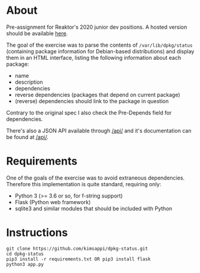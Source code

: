 # About
Pre-assignment for Reaktor's 2020 junior dev positions. A hosted version should be available [here](https://kimsappi-dpkg-status.herokuapp.com/).

The goal of the exercise was to parse the contents of `/var/lib/dpkg/status` (containing package information for Debian-based distributions) and display them in an HTML interface, listing the following information about each package:
* name
* description
* dependencies
* reverse dependencies (packages that depend on current package)
* (reverse) dependencies should link to the package in question

Contrary to the original spec I also check the Pre-Depends field for dependencies.

There's also a JSON API available through [/api/](https://kimsappi-dpkg-status.herokuapp.com/api/) and it's documentation can be found at [/api/](https://kimsappi-dpkg-status.herokuapp.com/apiDocs).

# Requirements
One of the goals of the exercise was to avoid extraneous dependencies. Therefore this implementation is quite standard, requiring only:
* Python 3 (>= 3.6 or so, for f-string support)
* Flask (Python web framework)
* sqlite3 and similar modules that should be included with Python

# Instructions
```shell
git clone https://github.com/kimsappi/dpkg-status.git
cd dpkg-status
pip3 install -r requirements.txt OR pip3 install flask
python3 app.py
```
